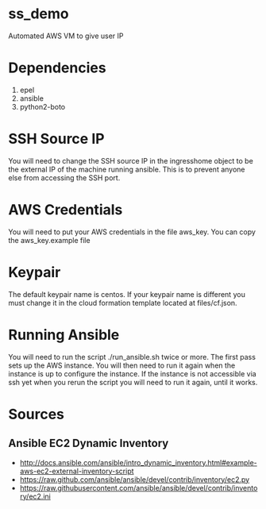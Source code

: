 # ss_demo
Automated AWS VM to give user IP

# Dependencies
1. epel
2. ansible
3. python2-boto

# SSH Source IP
You will need to change the SSH source IP in the ingresshome object to be the
external IP of the machine running ansible. This is to prevent anyone else from
accessing the SSH port.

# AWS Credentials
You will need to put your AWS credentials in the file aws_key. You can copy the
aws_key.example file

# Keypair
The default keypair name is centos. If your keypair name is different you must change it in the cloud formation template located at files/cf.json.

# Running Ansible

You will need to run the script ./run_ansible.sh twice or more. The first pass
sets up the AWS instance. You will then need to run it again when the instance
is up to configure the instance. If the instance is not accessible via ssh yet
when you rerun the script you will need to run it again, until it works.

# Sources #
## Ansible EC2 Dynamic Inventory ##
* http://docs.ansible.com/ansible/intro_dynamic_inventory.html#example-aws-ec2-external-inventory-script
* https://raw.github.com/ansible/ansible/devel/contrib/inventory/ec2.py
* https://raw.githubusercontent.com/ansible/ansible/devel/contrib/inventory/ec2.ini
